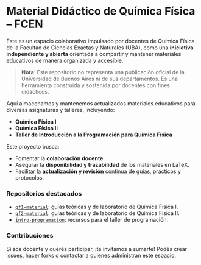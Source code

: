 # Material Didáctico de Química Física – FCEN

Este es un espacio colaborativo impulsado por docentes de Química Física de la Facultad de Ciencias Exactas y Naturales (UBA), como una **iniciativa independiente y abierta** orientada a compartir y mantener materiales educativos de manera organizada y accesible.

> **Nota**: Este repositorio no representa una publicación oficial de la Universidad de Buenos Aires ni de sus departamentos. Es una herramienta construida y sostenida por docentes con fines didácticos.

Aquí almacenamos y mantenemos actualizados materiales educativos para diversas asignaturas y talleres, incluyendo:

- **Química Física I**
- **Química Física II**
- **Taller de Introducción a la Programación para Química Física**

Este proyecto busca:
- Fomentar la **colaboración docente**.
- Asegurar la **disponibilidad y trazabilidad** de los materiales en LaTeX.
- Facilitar la **actualización y revisión** continua de guías, prácticos y protocolos.

### Repositorios destacados
- [`qf1-material`](https://github.com/qf-hub/qf1-material): guías teóricas y de laboratorio de Química Física I.
- [`qf2-material`](https://github.com/qf-hub/qf2-material): guías teóricas y de laboratorio de Química Física II.
- [`intro-programacion`](https://github.com/qf-hub/intro-programacion): recursos para el taller de programación.

### Contribuciones
Si sos docente y querés participar, ¡te invitamos a sumarte! Podés crear issues, hacer forks o contactar a quienes administran este espacio.
